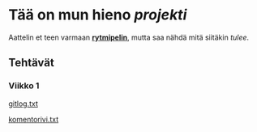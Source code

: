 # Tää on mun hieno *projekti*

Aattelin et teen varmaan [**rytmipelin**](https://www.youtube.com/watch?v=xdcKicUYVek), mutta saa nähdä mitä siitäkin *tulee*. 

## Tehtävät 
### Viikko 1
[gitlog.txt](/laskarit/viikko1/gitlog.txt)

[komentorivi.txt](/laskarit/viikko1/komentorivi.txt)


